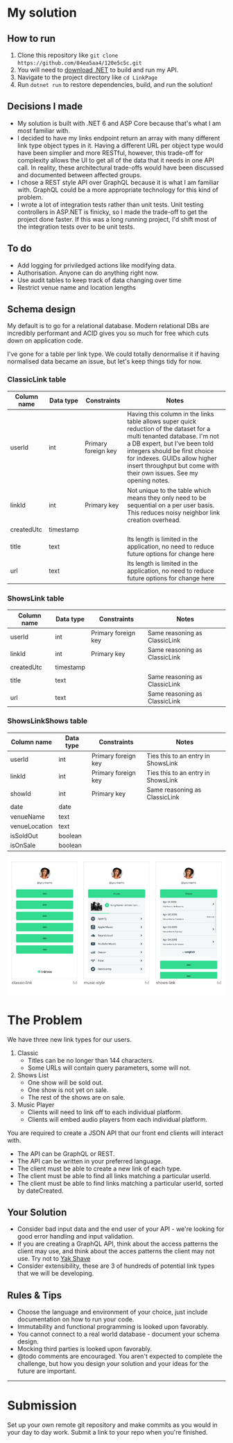 # My solution

## How to run
1. Clone this repository like `git clone https://github.com/04ea5aa4/120e5c5c.git`
2. You will need to [download .NET](https://dotnet.microsoft.com/en-us/download) to build and run my API.
3. Navigate to the project directory like `cd LinkPage`
4. Run `dotnet run` to restore dependencies, build, and run the solution!

## Decisions I made
* My solution is built with .NET 6 and ASP Core because that's what I am most familiar with.
* I decided to have my links endpoint return an array with many different link type object types in it. Having a different URL per object type would have been simplier and more RESTful, however, this trade-off for complexity allows the UI to get all of the data that it needs in one API call. In reality, these architectural trade-offs would have been discussed and documented between affected groups.
* I chose a REST style API over GraphQL because it is what I am familiar with. GraphQL could be a more appropriate technology for this kind of problem.
* I wrote a lot of integration tests rather than unit tests. Unit testing controllers in ASP.NET is finicky, so I made the trade-off to get the project done faster. If this was a long running project, I'd shift most of the integration tests over to be unit tests.

## To do
* Add logging for priviledged actions like modifying data.
* Authorisation. Anyone can do anything right now.
* Use audit tables to keep track of data changing over time
* Restrict venue name and location lengths

## Schema design
My default is to go for a relational database. Modern relational DBs are incredibly performant and ACID gives you so much for free which cuts down on application code.

I've gone for a table per link type. We could totally denormalise it if having normalised data became an issue, but let's keep things tidy for now.

### ClassicLink table
| Column name | Data type | Constraints         | Notes |
| ----------- | --------- | --------------      | ----- |
| userId      | int       | Primary foreign key | Having this column in the links table allows super quick reduction of the dataset for a multi tenanted database. I'm not a DB expert, but I've been told integers should be first choice for indexes. GUIDs allow higher insert throughput but come with their own issues. See my opening notes. |
| linkId      | int       | Primary key         | Not unique to the table which means they only need to be sequential on a per user basis. This reduces noisy neighbor link creation overhead. |
| createdUtc | timestamp  |                     |       |
| title      | text       |                     | Its length is limited in the application, no need to reduce future options for change here |
| url        | text       |                     | Its length is limited in the application, no need to reduce future options for change here |


### ShowsLink table
| Column name | Data type | Constraints         | Notes                         |
| ----------- | --------- | --------------      | ----------------------------- |
| userId      | int       | Primary foreign key | Same reasoning as ClassicLink |
| linkId      | int       | Primary key         | Same reasoning as ClassicLink |
| createdUtc  | timestamp |                     |                               |
| title       | text      |                     | Same reasoning as ClassicLink |
| url         | text      |                     | Same reasoning as ClassicLink |

### ShowsLinkShows table
| Column name   | Data type | Constraints         | Notes               |
| ------------- | --------- | --------------      | ------------------- |
| userId        | int       | Primary foreign key | Ties this to an entry in ShowsLink |
| linkId        | int       | Primary foreign key | Ties this to an entry in ShowsLink |
| showId        | int       | Primary key         | Same reasoning as ClassicLink |
| date          | date      |                     |                     |
| venueName     | text      |                     |                     |
| venueLocation | text      |                     |                     |
| isSoldOut     | boolean   |                     |                     |
| isOnSale      | boolean   |                     |                     |

<p align="center">
  <img src="./Screen%20Shot%202019-07-08%20at%202.09.47%20pm.png">
</p>

# The Problem
We have three new link types for our users.

1. Classic
	- Titles can be no longer than 144 characters.
	- Some URLs will contain query parameters, some will not.
2. Shows List
	- One show will be sold out.
	- One show is not yet on sale.
	- The rest of the shows are on sale.
3. Music Player
	- Clients will need to link off to each individual platform.
	- Clients will embed audio players from each individual platform.
	
You are required to create a JSON API that our front end clients will interact with.

- The API can be GraphQL or REST.
- The API can be written in your preferred language.
- The client must be able to create a new link of each type.
- The client must be able to find all links matching a particular userId.
- The client must be able to find links matching a particular userId, sorted by dateCreated.


## Your Solution

- Consider bad input data and the end user of your API - we're looking for good error handling and input validation.
- If you are creating a GraphQL API, think about the access patterns the client may use, and think about the acces patterns the client may not use. Try not to [Yak Shave](https://seths.blog/2005/03/dont_shave_that/)
- Consider extensibility, these are 3 of hundreds of potential link types that we will be developing.


## Rules & Tips

- Choose the language and environment of your choice, just include documentation on how to run your code.
- Immutability and functional programming is looked upon favorably.
- You cannot connect to a real world database - document your schema design.
- Mocking third parties is looked upon favorably.
- @todo comments are encouraged. You aren't expected to complete the challenge, but how you design your solution and your ideas for the future are important.

---
# Submission
Set up your own remote git repository and make commits as you would in your day to day work. Submit a link to your repo when you're finished.
